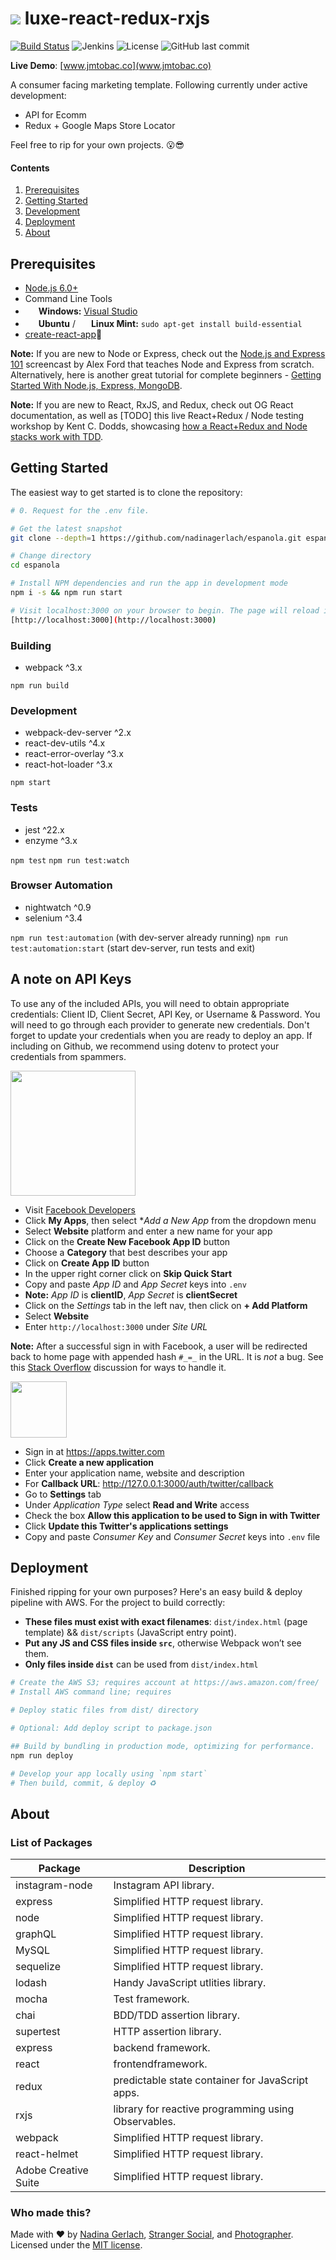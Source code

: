 ![](https://lh3.googleusercontent.com/rVduSg1MkKOFJCTY2mzz1q30wSEk8VmhpH7_cJuz-Y9CX_JRuUvvtiFF79wKLNmbN1XNEj44JYe5dSE=w3200-h1746-rw)
luxe-react-redux-rxjs
=======================
[![Build Status](https://travis-ci.org/nadinagerlach/final-deploy.svg?branch=master)](https://travis-ci.org/tbd)
![Jenkins](https://img.shields.io/jenkins/s/https/jenkins.qa.ubuntu.com/view/Precise/view/All%20Precise/job/precise-desktop-amd64_default.svg)
![License](https://img.shields.io/npm/l/express.svg)
![GitHub last commit](https://img.shields.io/github/last-commit/google/skia.svg)


**Live Demo**: [www.jmtobac.co](www.jmtobac.co)

A consumer facing marketing template. Following currently under active development:
- API for Ecomm
- Redux + Google Maps Store Locator

 Feel free to rip for your own projects. 😮😎
#### Contents

1. [Prerequisites](#Prerequisites)
1. [Getting Started](#Getting)
1. [Development](#development)
1. [Deployment](#deployment)
1. [About](#about)

Prerequisites
-------------

- [Node.js 6.0+](http://nodejs.org)
- Command Line Tools
 - <img src="http://dc942d419843af05523b-ff74ae13537a01be6cfec5927837dcfe.r14.cf1.rackcdn.com/wp-content/uploads/windows-8-50x50.jpg" height="17">&nbsp;**Windows:** [Visual Studio](https://www.visualstudio.com/products/visual-studio-community-vs)
 - <img src="https://lh5.googleusercontent.com/-2YS1ceHWyys/AAAAAAAAAAI/AAAAAAAAAAc/0LCb_tsTvmU/s46-c-k/photo.jpg" height="17">&nbsp;**Ubuntu** / <img src="https://upload.wikimedia.org/wikipedia/commons/3/3f/Logo_Linux_Mint.png" height="17">&nbsp;**Linux Mint:** `sudo apt-get install build-essential`
  - [create-react-app](https://www.react.js)🙌

**Note:** If you are new to Node or Express, check out the
[Node.js and Express 101](https://www.youtube.com/watch?v=BN0JlMZCtNU)
screencast by Alex Ford that teaches Node and Express from scratch. Alternatively,
here is another great tutorial for complete beginners - [Getting Started With Node.js, Express, MongoDB](http://cwbuecheler.com/web/tutorials/2013/node-express-mongo/).

**Note:** If you are new to React, RxJS, and Redux, check out OG React documentation, as well as [TODO] this live React+Redux / Node testing workshop by Kent C. Dodds, showcasing [how a React+Redux and Node stacks work with TDD](https://www.youtube.com/watch?v=DdqiXcYDv-8).

Getting Started
-------------
The easiest way to get started is to clone the repository:

```bash
# 0. Request for the .env file.

# Get the latest snapshot
git clone --depth=1 https://github.com/nadinagerlach/espanola.git espanola

# Change directory
cd espanola

# Install NPM dependencies and run the app in development mode
npm i -s && npm run start

# Visit localhost:3000 on your browser to begin. The page will reload if you make edits.
[http://localhost:3000](http://localhost:3000)

```

### Building
- webpack ^3.x

`npm run build`

### Development
- webpack-dev-server ^2.x
- react-dev-utils ^4.x
- react-error-overlay ^3.x
- react-hot-loader ^3.x

`npm start`

### Tests
- jest ^22.x
- enzyme ^3.x

`npm test`
`npm run test:watch`

### Browser Automation
- nightwatch ^0.9
- selenium ^3.4

`npm run test:automation` (with dev-server already running)
`npm run test:automation:start` (start dev-server, run tests and exit)

A note on API Keys
------------------

To use any of the included APIs, you will need to obtain appropriate credentials: 
Client ID, Client Secret, API Key, or Username & Password. You will need to go 
through each provider to generate new credentials. Don't forget to update your 
credentials when you are ready to deploy an app. If including on Github, we 
recommend using dotenv to protect your credentials from spammers.

<img src="http://www.doit.ba/img/facebook.jpg" width="200">

- Visit <a href="https://developers.facebook.com/" target="_blank">Facebook Developers</a>
- Click **My Apps**, then select **Add a New App* from the dropdown menu
- Select **Website** platform and enter a new name for your app
- Click on the **Create New Facebook App ID** button
- Choose a **Category** that best describes your app
- Click on **Create App ID** button
- In the upper right corner click on **Skip Quick Start**
- Copy and paste *App ID* and *App Secret* keys into `.env`
 - **Note:** *App ID* is **clientID**, *App Secret* is **clientSecret**
- Click on the *Settings* tab in the left nav, then click on **+ Add Platform**
- Select **Website**
- Enter `http://localhost:3000` under *Site URL*

**Note:** After a successful sign in with Facebook, a user will be redirected back to home page with appended hash `#_=_` in the URL. It is *not* a bug. See this [Stack Overflow](https://stackoverflow.com/questions/7131909/facebook-callback-appends-to-return-url) discussion for ways to handle it.

<img src="https://g.twimg.com/ios_homescreen_icon.png" width="90">

- Sign in at <a href="https://apps.twitter.com/" target="_blank">https://apps.twitter.com</a>
- Click **Create a new application**
- Enter your application name, website and description
- For **Callback URL**: http://127.0.0.1:3000/auth/twitter/callback
- Go to **Settings** tab
- Under *Application Type* select **Read and Write** access
- Check the box **Allow this application to be used to Sign in with Twitter**
- Click **Update this Twitter's applications settings**
- Copy and paste *Consumer Key* and *Consumer Secret* keys into `.env` file

Deployment
------------------
Finished ripping for your own purposes? Here's an easy build & deploy pipeline with AWS. For the project to build correctly:

* **These files must exist with exact filenames**: `dist/index.html` (page template) && `dist/scripts` (JavaScript entry point).
* **Put any JS and CSS files inside `src`**, otherwise Webpack won’t see them.
* **Only files inside `dist`** can be used from `dist/index.html`

```sh
# Create the AWS S3; requires account at https://aws.amazon.com/free/
# Install AWS command line; requires

# Deploy static files from dist/ directory

# Optional: Add deploy script to package.json

## Build by bundling in production mode, optimizing for performance.  
npm run deploy

# Develop your app locally using `npm start`
# Then build, commit, & deploy ♻️
```

About
----------------
### List of Packages

| Package                         | Description                                                           |
| ------------------------------- | --------------------------------------------------------------------- |
| instagram-node                  | Instagram API library.                                                |
| express                         | Simplified HTTP request library.    |                           
| node                             | Simplified HTTP request library.   |
| graphQL                            | Simplified HTTP request library.   |
| MySQL                             | Simplified HTTP request library.   |
| sequelize                             | Simplified HTTP request library.   |
| lodash                          | Handy JavaScript utlities library.     |                      
| mocha                           | Test framework.                                                       |
| chai                            | BDD/TDD assertion library.                                            |
| supertest                       | HTTP assertion library.                                               |
| express                         | backend framework.                                                    |
| react                           | frontendframework.                                                    |
| redux                           | predictable state container for JavaScript apps.                      |
|  rxjs                           | library for reactive programming using Observables.                   |
| webpack                          | Simplified HTTP request library.   |
| react-helmet                          | Simplified HTTP request library.   |
| Adobe Creative Suite                           | Simplified HTTP request library.   |

### Who made this?
Made with :heart: by [Nadina Gerlach](https://github.com/nadinagerlach), [Stranger Social](https://google.com), and [Photographer](https://google.com). Licensed under the [MIT license](license.txt).